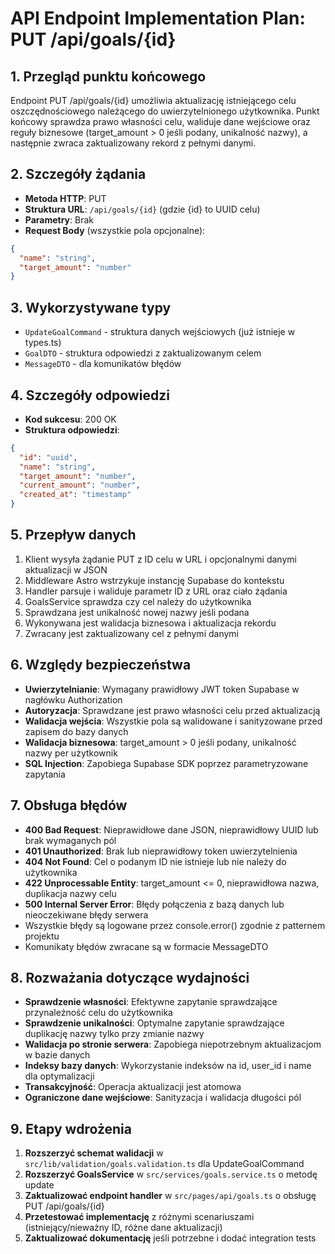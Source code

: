 # API Endpoint Implementation Plan: PUT /api/goals/{id}

## 1. Przegląd punktu końcowego

Endpoint PUT /api/goals/{id} umożliwia aktualizację istniejącego celu oszczędnościowego należącego do uwierzytelnionego użytkownika. Punkt końcowy sprawdza prawo własności celu, waliduje dane wejściowe oraz reguły biznesowe (target_amount > 0 jeśli podany, unikalność nazwy), a następnie zwraca zaktualizowany rekord z pełnymi danymi.

## 2. Szczegóły żądania

- **Metoda HTTP**: PUT
- **Struktura URL**: `/api/goals/{id}` (gdzie {id} to UUID celu)
- **Parametry**: Brak
- **Request Body** (wszystkie pola opcjonalne):

```json
{
  "name": "string",
  "target_amount": "number"
}
```

## 3. Wykorzystywane typy

- `UpdateGoalCommand` - struktura danych wejściowych (już istnieje w types.ts)
- `GoalDTO` - struktura odpowiedzi z zaktualizowanym celem
- `MessageDTO` - dla komunikatów błędów

## 4. Szczegóły odpowiedzi

- **Kod sukcesu**: 200 OK
- **Struktura odpowiedzi**:

```json
{
  "id": "uuid",
  "name": "string",
  "target_amount": "number",
  "current_amount": "number",
  "created_at": "timestamp"
}
```

## 5. Przepływ danych

1. Klient wysyła żądanie PUT z ID celu w URL i opcjonalnymi danymi aktualizacji w JSON
2. Middleware Astro wstrzykuje instancję Supabase do kontekstu
3. Handler parsuje i waliduje parametr ID z URL oraz ciało żądania
4. GoalsService sprawdza czy cel należy do użytkownika
5. Sprawdzana jest unikalność nowej nazwy jeśli podana
6. Wykonywana jest walidacja biznesowa i aktualizacja rekordu
7. Zwracany jest zaktualizowany cel z pełnymi danymi

## 6. Względy bezpieczeństwa

- **Uwierzytelnianie**: Wymagany prawidłowy JWT token Supabase w nagłówku Authorization
- **Autoryzacja**: Sprawdzane jest prawo własności celu przed aktualizacją
- **Walidacja wejścia**: Wszystkie pola są walidowane i sanityzowane przed zapisem do bazy danych
- **Walidacja biznesowa**: target_amount > 0 jeśli podany, unikalność nazwy per użytkownik
- **SQL Injection**: Zapobiega Supabase SDK poprzez parametryzowane zapytania

## 7. Obsługa błędów

- **400 Bad Request**: Nieprawidłowe dane JSON, nieprawidłowy UUID lub brak wymaganych pól
- **401 Unauthorized**: Brak lub nieprawidłowy token uwierzytelnienia
- **404 Not Found**: Cel o podanym ID nie istnieje lub nie należy do użytkownika
- **422 Unprocessable Entity**: target_amount <= 0, nieprawidłowa nazwa, duplikacja nazwy celu
- **500 Internal Server Error**: Błędy połączenia z bazą danych lub nieoczekiwane błędy serwera
- Wszystkie błędy są logowane przez console.error() zgodnie z patternem projektu
- Komunikaty błędów zwracane są w formacie MessageDTO

## 8. Rozważania dotyczące wydajności

- **Sprawdzenie własności**: Efektywne zapytanie sprawdzające przynależność celu do użytkownika
- **Sprawdzenie unikalności**: Optymalne zapytanie sprawdzające duplikację nazwy tylko przy zmianie nazwy
- **Walidacja po stronie serwera**: Zapobiega niepotrzebnym aktualizacjom w bazie danych
- **Indeksy bazy danych**: Wykorzystanie indeksów na id, user_id i name dla optymalizacji
- **Transakcyjność**: Operacja aktualizacji jest atomowa
- **Ograniczone dane wejściowe**: Sanityzacja i walidacja długości pól

## 9. Etapy wdrożenia

1. **Rozszerzyć schemat walidacji** w `src/lib/validation/goals.validation.ts` dla UpdateGoalCommand
2. **Rozszerzyć GoalsService** w `src/services/goals.service.ts` o metodę update
3. **Zaktualizować endpoint handler** w `src/pages/api/goals.ts` o obsługę PUT /api/goals/{id}
4. **Przetestować implementację** z różnymi scenariuszami (istniejący/nieważny ID, różne dane aktualizacji)
5. **Zaktualizować dokumentację** jeśli potrzebne i dodać integration tests
